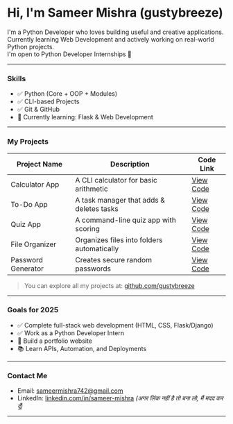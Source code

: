 # Hi, I'm Sameer Mishra (gustybreeze)

I'm a Python Developer who loves building useful and creative applications.  
Currently learning Web Development and actively working on real-world Python projects.  
I'm open to Python Developer Internships 💼

---

### Skills

- ✅ Python (Core + OOP + Modules)
- ✅ CLI-based Projects
- ✅ Git & GitHub
- 🔄 Currently learning: Flask & Web Development

---

### My Projects

| Project Name     | Description                                   | Code Link |
|------------------|-----------------------------------------------|-----------|
| Calculator App | A CLI calculator for basic arithmetic         | [View Code](https://github.com/gustybreeze/calculator-app) |
| To-Do App      | A task manager that adds & deletes tasks      | [View Code](https://github.com/gustybreeze/to-do-app) |
| Quiz App       | A command-line quiz app with scoring          | [View Code](https://github.com/gustybreeze/quiz-app) |
| File Organizer | Organizes files into folders automatically    | [View Code](https://github.com/gustybreeze/file-organizer) |
| Password Generator | Creates secure random passwords           | [View Code](https://github.com/gustybreeze/password-generator) |

> You can explore all my projects at: [github.com/gustybreeze](https://github.com/gustybreeze)

---

### Goals for 2025

- ✅ Complete full-stack web development (HTML, CSS, Flask/Django)
- ✅ Work as a Python Developer Intern
- 🚀 Build a portfolio website
- 📚 Learn APIs, Automation, and Deployments

---

### Contact Me

- Email: sameermishra742@gmail.com 
- LinkedIn: [linkedin.com/in/sameer-mishra](https://linkedin.com/in/sameer-mishra) *(अगर लिंक नहीं है तो बना लो, मैं मदद कर दूँ)*

---
 

